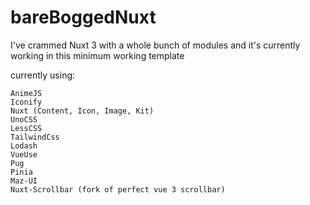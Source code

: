 # bareBoggedNuxt
I've crammed Nuxt 3 with a whole bunch of modules and it's currently working in this minimum working template

currently using:

	AnimeJS
	Iconify
	Nuxt (Content, Icon, Image, Kit)
	UnoCSS
	LessCSS
	TailwindCss
	Lodash
	VueUse
	Pug
	Pinia
	Maz-UI
	Nuxt-Scrollbar (fork of perfect vue 3 scrollbar)
